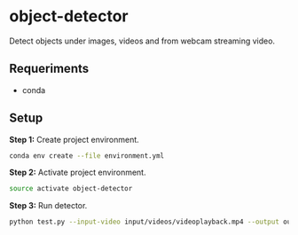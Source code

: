 #  object-detector

Detect objects under images, videos and from webcam streaming video.

## Requeriments

* conda

## Setup

**Step 1:** Create project environment.

```bash
conda env create --file environment.yml
```

**Step 2:** Activate project environment.

```bash
source activate object-detector
```

**Step 3:** Run detector.

```bash
python test.py --input-video input/videos/videoplayback.mp4 --output output/videos/output.mp4
```
